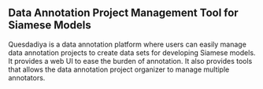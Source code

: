 Data Annotation Project Management Tool for Siamese Models
----------------------------------------------------------

Quesdadiya is a data annotation platform where users can easily manage
data annotation projects to create data sets for developing Siamese models.
It provides a web UI to ease the burden of annotation. It also provides tools
that allows the data annotation project organizer to manage multiple annotators.
